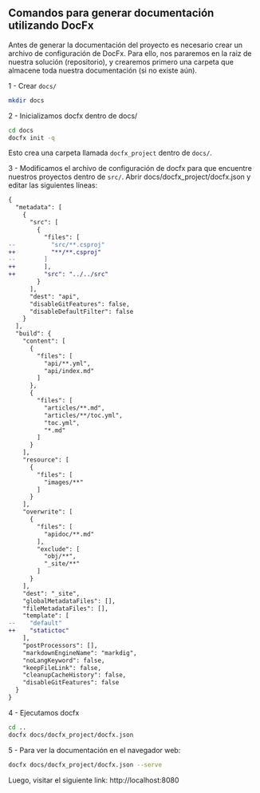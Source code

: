 ## Comandos para generar documentación utilizando DocFx

Antes de generar la documentación del proyecto es necesario crear un archivo de configuración de DocFx. Para ello, nos pararemos en la raiz de nuestra solución (repositorio), y crearemos primero una carpeta que almacene toda nuestra documentación (si no existe aún).

1 - Crear `docs/`

```bash
mkdir docs
```

2 - Inicializamos docfx dentro de docs/

```bash
cd docs
docfx init -q
```
Esto crea una carpeta llamada `docfx_project` dentro de `docs/`.

3 - Modificamos el archivo de configuración de docfx para que encuentre nuestros proyectos dentro de `src/`. Abrir docs/docfx_project/docfx.json y editar las siguientes líneas:

```diff
{
  "metadata": [
    {
      "src": [
        {
          "files": [
--          "src/**.csproj"
++          "**/**.csproj"
--        ]
++        ],
++        "src": "../../src"
        }
      ],
      "dest": "api",
      "disableGitFeatures": false,
      "disableDefaultFilter": false
    }
  ],
  "build": {
    "content": [
      {
        "files": [
          "api/**.yml",
          "api/index.md"
        ]
      },
      {
        "files": [
          "articles/**.md",
          "articles/**/toc.yml",
          "toc.yml",
          "*.md"
        ]
      }
    ],
    "resource": [
      {
        "files": [
          "images/**"
        ]
      }
    ],
    "overwrite": [
      {
        "files": [
          "apidoc/**.md"
        ],
        "exclude": [
          "obj/**",
          "_site/**"
        ]
      }
    ],
    "dest": "_site",
    "globalMetadataFiles": [],
    "fileMetadataFiles": [],
    "template": [
--    "default"
++    "statictoc"
    ],
    "postProcessors": [],
    "markdownEngineName": "markdig",
    "noLangKeyword": false,
    "keepFileLink": false,
    "cleanupCacheHistory": false,
    "disableGitFeatures": false
  }
}
```

4 - Ejecutamos docfx

```bash
cd ..
docfx docs/docfx_project/docfx.json
```

5 - Para ver la documentación en el navegador web:

```bash
docfx docs/docfx_project/docfx.json --serve
```

Luego, visitar el siguiente link: http://localhost:8080
